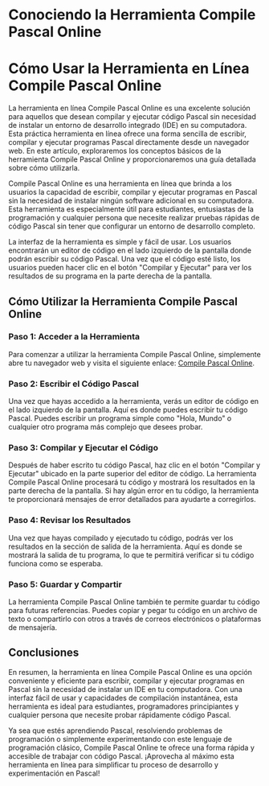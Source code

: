 Conociendo la Herramienta Compile Pascal Online
===============================================

Cómo Usar la Herramienta en Línea Compile Pascal Online
=======================================================

La herramienta en línea Compile Pascal Online es una excelente solución para aquellos que desean compilar y ejecutar código Pascal sin necesidad de instalar un entorno de desarrollo integrado (IDE) en su computadora. Esta práctica herramienta en línea ofrece una forma sencilla de escribir, compilar y ejecutar programas Pascal directamente desde un navegador web. En este artículo, exploraremos los conceptos básicos de la herramienta Compile Pascal Online y proporcionaremos una guía detallada sobre cómo utilizarla.

Compile Pascal Online es una herramienta en línea que brinda a los usuarios la capacidad de escribir, compilar y ejecutar programas en Pascal sin la necesidad de instalar ningún software adicional en su computadora. Esta herramienta es especialmente útil para estudiantes, entusiastas de la programación y cualquier persona que necesite realizar pruebas rápidas de código Pascal sin tener que configurar un entorno de desarrollo completo.

La interfaz de la herramienta es simple y fácil de usar. Los usuarios encontrarán un editor de código en el lado izquierdo de la pantalla donde podrán escribir su código Pascal. Una vez que el código esté listo, los usuarios pueden hacer clic en el botón "Compilar y Ejecutar" para ver los resultados de su programa en la parte derecha de la pantalla.

Cómo Utilizar la Herramienta Compile Pascal Online
--------------------------------------------------

### Paso 1: Acceder a la Herramienta

Para comenzar a utilizar la herramienta Compile Pascal Online, simplemente abre tu navegador web y visita el siguiente enlace: [Compile Pascal Online](https://www.onlinecalculatorsfree.com/es/tools/compile-pascal-online.html).

### Paso 2: Escribir el Código Pascal

Una vez que hayas accedido a la herramienta, verás un editor de código en el lado izquierdo de la pantalla. Aquí es donde puedes escribir tu código Pascal. Puedes escribir un programa simple como "Hola, Mundo" o cualquier otro programa más complejo que desees probar.

### Paso 3: Compilar y Ejecutar el Código

Después de haber escrito tu código Pascal, haz clic en el botón "Compilar y Ejecutar" ubicado en la parte superior del editor de código. La herramienta Compile Pascal Online procesará tu código y mostrará los resultados en la parte derecha de la pantalla. Si hay algún error en tu código, la herramienta te proporcionará mensajes de error detallados para ayudarte a corregirlos.

### Paso 4: Revisar los Resultados

Una vez que hayas compilado y ejecutado tu código, podrás ver los resultados en la sección de salida de la herramienta. Aquí es donde se mostrará la salida de tu programa, lo que te permitirá verificar si tu código funciona como se esperaba.

### Paso 5: Guardar y Compartir

La herramienta Compile Pascal Online también te permite guardar tu código para futuras referencias. Puedes copiar y pegar tu código en un archivo de texto o compartirlo con otros a través de correos electrónicos o plataformas de mensajería.

Conclusiones
------------

En resumen, la herramienta en línea Compile Pascal Online es una opción conveniente y eficiente para escribir, compilar y ejecutar programas en Pascal sin la necesidad de instalar un IDE en tu computadora. Con una interfaz fácil de usar y capacidades de compilación instantánea, esta herramienta es ideal para estudiantes, programadores principiantes y cualquier persona que necesite probar rápidamente código Pascal.

Ya sea que estés aprendiendo Pascal, resolviendo problemas de programación o simplemente experimentando con este lenguaje de programación clásico, Compile Pascal Online te ofrece una forma rápida y accesible de trabajar con código Pascal. ¡Aprovecha al máximo esta herramienta en línea para simplificar tu proceso de desarrollo y experimentación en Pascal!
